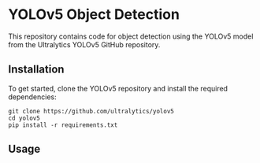 # YOLOv5 Object Detection
This repository contains code for object detection using the YOLOv5 model from the Ultralytics YOLOv5 GitHub repository.

## Installation
To get started, clone the YOLOv5 repository and install the required dependencies:
```
git clone https://github.com/ultralytics/yolov5
cd yolov5
pip install -r requirements.txt
```

## Usage
